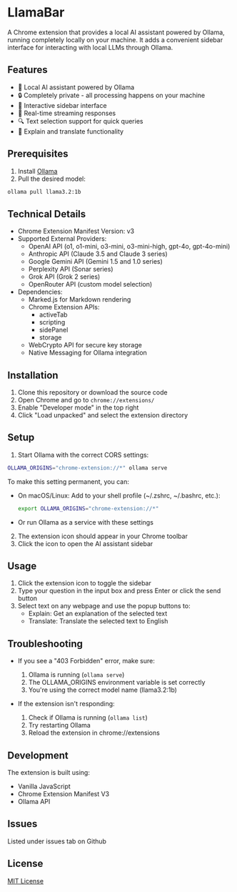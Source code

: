 # LlamaBar

A Chrome extension that provides a local AI assistant powered by Ollama, running completely locally on your machine. It adds a convenient sidebar interface for interacting with local LLMs through Ollama.

## Features

- 🤖 Local AI assistant powered by Ollama
- 🔒 Completely private - all processing happens on your machine
- 📝 Interactive sidebar interface
- 💬 Real-time streaming responses
- 🔍 Text selection support for quick queries
- 🎯 Explain and translate functionality

## Prerequisites

1. Install [Ollama](https://ollama.ai)
2. Pull the desired model:
```bash
ollama pull llama3.2:1b
```

## Technical Details

- Chrome Extension Manifest Version: v3
- Supported External Providers:
  - OpenAI API (o1, o1-mini, o3-mini, o3-mini-high, gpt-4o, gpt-4o-mini)
  - Anthropic API (Claude 3.5 and Claude 3 series)
  - Google Gemini API (Gemini 1.5 and 1.0 series)
  - Perplexity API (Sonar series)
  - Grok API (Grok 2 series)
  - OpenRouter API (custom model selection)
- Dependencies:
  - Marked.js for Markdown rendering
  - Chrome Extension APIs:
    - activeTab
    - scripting
    - sidePanel
    - storage
  - WebCrypto API for secure key storage
  - Native Messaging for Ollama integration

## Installation

1. Clone this repository or download the source code
2. Open Chrome and go to `chrome://extensions/`
3. Enable "Developer mode" in the top right
4. Click "Load unpacked" and select the extension directory

## Setup

1. Start Ollama with the correct CORS settings:
```bash
OLLAMA_ORIGINS="chrome-extension://*" ollama serve
```

To make this setting permanent, you can:
- On macOS/Linux: Add to your shell profile (~/.zshrc, ~/.bashrc, etc.):
  ```bash
  export OLLAMA_ORIGINS="chrome-extension://*"
  ```
- Or run Ollama as a service with these settings

2. The extension icon should appear in your Chrome toolbar
3. Click the icon to open the AI assistant sidebar

## Usage

1. Click the extension icon to toggle the sidebar
2. Type your question in the input box and press Enter or click the send button
3. Select text on any webpage and use the popup buttons to:
   - Explain: Get an explanation of the selected text
   - Translate: Translate the selected text to English

## Troubleshooting

- If you see a "403 Forbidden" error, make sure:
  1. Ollama is running (`ollama serve`)
  2. The OLLAMA_ORIGINS environment variable is set correctly
  3. You're using the correct model name (llama3.2:1b)
  
- If the extension isn't responding:
  1. Check if Ollama is running (`ollama list`)
  2. Try restarting Ollama
  3. Reload the extension in chrome://extensions

## Development

The extension is built using:
- Vanilla JavaScript
- Chrome Extension Manifest V3
- Ollama API

## Issues
Listed under issues tab on Github

## License

[MIT License](LICENSE)

